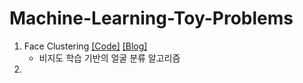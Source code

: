 # Machine-Learning-Toy-Problems

01. Face Clustering  [[Code]](https://github.com/woodongk/Machine-Learning-Toy-Problems/blob/master/01.%20Face%20Clustering/Face%20Clustering.ipynb) [[Blog]](https://velog.io/@woodong/Face-Clustering)
    - 비지도 학습 기반의 얼굴 분류 알고리즘
02. 

<!--stackedit_data:
eyJoaXN0b3J5IjpbNTYzODgwMjk0LDI4NjQwMTg1XX0=
-->